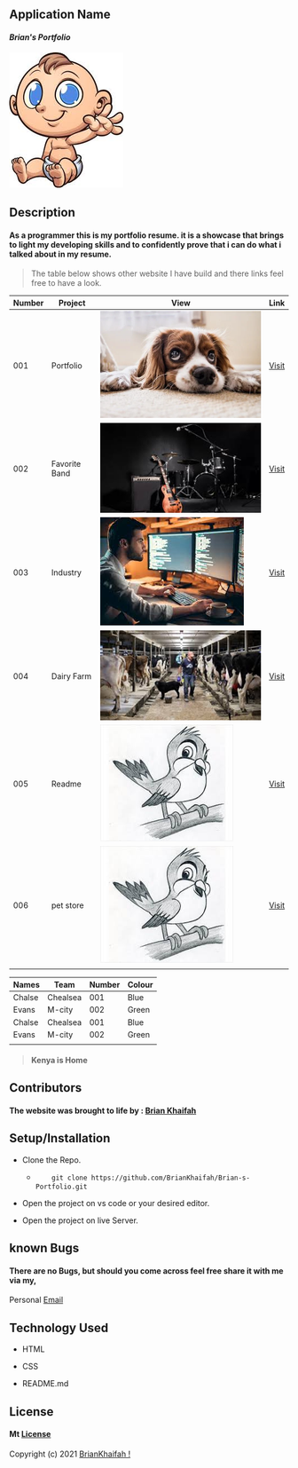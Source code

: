 ## **Application Name**
#### _Brian's Portfolio_

![Portfolio](img/kenya.jpeg)

## **Description**
#### As a programmer this is my portfolio resume. it is a showcase that brings to light my developing skills and to confidently prove that i can do what i talked about in my resume.


>The table below shows other website I have build and there links feel free to have a look.

| Number | Project | View | Link |
| ---   |  ---     | ---  | --- |
| 001 | Portfolio  | ![img](img/pet.webp) | [Visit](https://briankhaifah.github.io/Brian-s-Portfolio/)
| 002 | Favorite Band  | ![img](img/band.jpeg) | [Visit](https://briankhaifah.github.io/Facion-Industry/)
| 003 | Industry  | ![img](img/g1.jpeg) | [Visit](https://briankhaifah.github.io/Facion-Industry/)
| 004 | Dairy Farm  | ![img](img/frm.jpeg) | [Visit](https://briankhaifah.github.io/Facion-Industry/)
| 005 | Readme  | ![img](img/read.jpeg) | [Visit](https://briankhaifah.github.io/Facion-Industry/)
| 006 | pet store  | ![img](img/read.jpeg) | [Visit](https://briankhaifah.github.io/Facion-Industry/)
|       |        |       |


| Names | Team | Number | Colour |
| --- | --- | --- | --- |
| Chalse | Chealsea | 001 | Blue |
| Evans | M-city | 002 | Green |
| Chalse | Chealsea | 001 | Blue |
| Evans | M-city | 002 | Green |
| | | |

 >#### Kenya is Home


## **Contributors**
#### The website was brought to life by : [**Brian Khaifah**](https://moringaschool.com/)


## **Setup/Installation**
* Clone the Repo.
    * ```
          git clone https://github.com/BrianKhaifah/Brian-s-Portfolio.git

      ```
* Open the project on vs code or your desired editor.

* Open the project on live Server.



##  **known Bugs**
#### There are no Bugs, but should you come across feel free share it with me via my,

Personal
[Email](brian.obuom@student.moringaschool.com)

## **Technology Used**
 * HTML

* CSS

* README.md


## **License**

#### Mt [**License**](https://choosealicense.com/licenses/mit/)

Copyright (c) 2021 [BrianKhaifah !](https://briankhaifah.github.io/Brian-s-Portfolio/)


